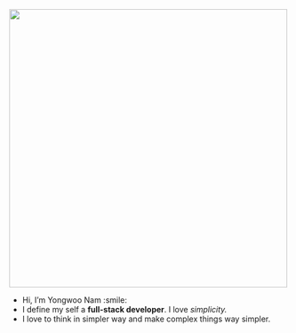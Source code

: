 <img src="https://user-images.githubusercontent.com/71217787/135657353-eae45b34-ebe0-4c89-94d5-bcb8a324494a.jpeg" style="width:500px">
<ul>
  <li>Hi, I’m Yongwoo Nam :smile:</li>
  <li>I define my self a <strong>full-stack developer</strong>. I love <em>simplicity.</em></li>
  <li>I love to think in simpler way and make complex things way simpler.</li>
</ul>
